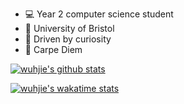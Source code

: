 - :computer: Year 2 computer science student
- :school: University of Bristol
- :information_desk_person: Driven by curiosity
- :musical_keyboard: Carpe Diem

[![wuhjie's github stats](https://github-readme-stats.vercel.app/api?username=wuhjie&count_private=true&show_icons=true&include_all_commits=true)](https://github.com/anuraghazra/github-readme-stats)

<!--[![Top Langs](https://github-readme-stats.vercel.app/api/top-langs/?username=wuhjie&langs_count=7&card_width=445&theme=dark)](https://github.com/anuraghazra/github-readme-stats)-->

[![wuhjie's wakatime stats](https://github-readme-stats.vercel.app/api/wakatime?username=wuhjie)](https://github.com/anuraghazra/github-readme-stats)

<!--[![trophy](https://github-profile-trophy.vercel.app/?username=wuhjie)](https://github.com/ryo-ma/github-profile-trophy)-->
